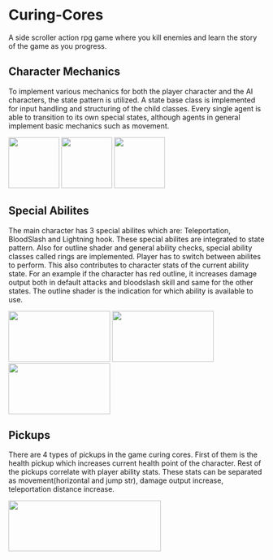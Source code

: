 # Curing-Cores
A side scroller action rpg game where you kill enemies and learn the story of the game as you progress.

## Character Mechanics
To implement various mechanics for both the player character and the AI characters, the state pattern is utilized. A state base class is implemented for input handling and structuring of the child classes. Every single agent is able to transition to its own special states, although agents in general implement basic mechanics such as movement.

  <img src= "https://github.com/Enesozdogan/Curing-Cores/assets/72387932/df9f1286-656d-45a9-9cb6-5858fda9b5ee" width=100 height=100/>
  <img src ="https://github.com/Enesozdogan/Curing-Cores/assets/72387932/d3a79954-c2a9-48dc-a1c1-375392d6f208" width=100 height=100/>
  <img src ="https://github.com/Enesozdogan/Curing-Cores/assets/72387932/b420c52b-0025-4bce-ac15-9d972b3ab70d" width=100 height=100/>

## Special Abilites
The main character has 3 special abilites which are: Teleportation, BloodSlash and Lightning hook. These special abilites are integrated to state pattern. Also for outline shader and general ability checks, special ability classes called rings are implemented.
Player has to switch between abilites to perform. This also contributes to character stats of the current ability state. For an example if the character has red outline, it increases damage output both in default attacks and bloodslash skill and same for the other states. The outline shader is the indication for which ability is available to use.


<img src="https://github.com/Enesozdogan/Curing-Cores/assets/72387932/3643aa22-9a68-43d2-9f90-ba83ce8368d7" width=200 height=100/>
<img src="https://github.com/Enesozdogan/Curing-Cores/assets/72387932/91bde8fd-dfaf-4a9a-996a-1b436ff057df" width=200 height=100/>
<img src="https://github.com/Enesozdogan/Curing-Cores/assets/72387932/584cbd7f-fdf4-48c2-8c8c-76e630ce76f0" width=200 height=100/>

## Pickups
There are 4 types of pickups in the game curing cores. First of them is the health pickup which increases current health point of the character. Rest of the pickups correlate with player ability stats. These stats can be separated as movement(horizontal and jump str), damage output increase, teleportation distance increase.  


<img src="https://github.com/Enesozdogan/Curing-Cores/assets/72387932/5727b8f6-ecba-435d-bbad-9d2571ad3595" width=300 height=100/>

